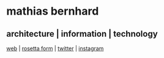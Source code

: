 # mathias bernhard
## architecture | information | technology

[web](https://www.mathiasbernhard.ch) | [rosetta form](https://worbit.github.io/rosetta_form.html) | [twitter](https://twitter.com/W0RB1T) | [instagram](https://www.instagram.com/w0rb1t/)


